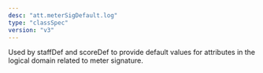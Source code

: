 ```yaml
---
desc: "att.meterSigDefault.log"
type: "classSpec"
version: "v3"
---
```


Used by staffDef and scoreDef to provide default values for attributes in the logical
domain related to meter signature.